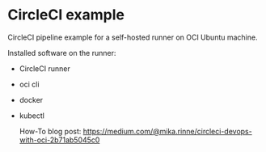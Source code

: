 # CircleCI example

CircleCI pipeline example for a self-hosted runner on OCI Ubuntu machine.

Installed software on the runner:

- CircleCI runner
- oci cli
- docker
- kubectl

  How-To blog post: https://medium.com/@mika.rinne/circleci-devops-with-oci-2b71ab5045c0
